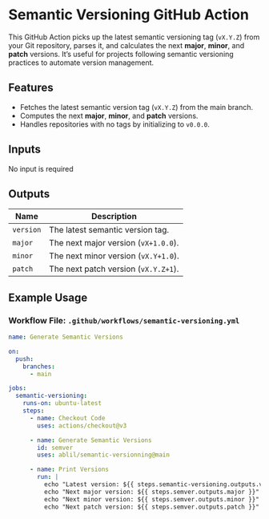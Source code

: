 # Semantic Versioning GitHub Action

This GitHub Action picks up the latest semantic versioning tag (`vX.Y.Z`) from your Git repository, parses it, and calculates the next **major**, **minor**, and **patch** versions. It’s useful for projects following semantic versioning practices to automate version management.

## Features
- Fetches the latest semantic version tag (`vX.Y.Z`) from the main branch.
- Computes the next **major**, **minor**, and **patch** versions.
- Handles repositories with no tags by initializing to `v0.0.0`.

## Inputs

No input is required

## Outputs

| Name      | Description                          |
|-----------|--------------------------------------|
| `version` | The latest semantic version tag.     |
| `major`   | The next major version (`vX+1.0.0`). |
| `minor`   | The next minor version (`vX.Y+1.0`). |
| `patch`   | The next patch version (`vX.Y.Z+1`). |

## Example Usage

### Workflow File: `.github/workflows/semantic-versioning.yml`

```yaml
name: Generate Semantic Versions

on:
  push:
    branches:
      - main

jobs:
  semantic-versioning:
    runs-on: ubuntu-latest
    steps:
      - name: Checkout Code
        uses: actions/checkout@v3

      - name: Generate Semantic Versions
        id: semver
        uses: ablil/semantic-versionning@main

      - name: Print Versions
        run: |
          echo "Latest version: ${{ steps.semantic-versioning.outputs.version }}"
          echo "Next major version: ${{ steps.semver.outputs.major }}"
          echo "Next minor version: ${{ steps.semver.outputs.minor }}"
          echo "Next patch version: ${{ steps.semver.outputs.patch }}"
```

